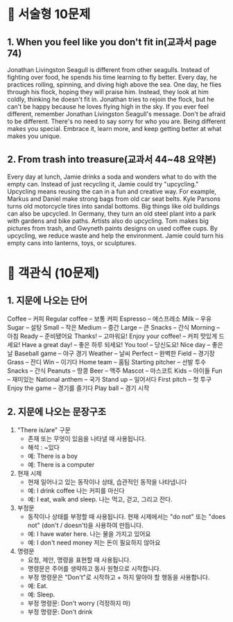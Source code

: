 # 🌱 서술형 10문제
## 1. When you feel like you don't fit in(교과서 page 74)
Jonathan Livingston Seagull is different from other seagulls. Instead of fighting over food, he spends his time learning to fly better. Every day, he practices rolling, spinning, and diving high above the sea. One day, he flies through his flock, hoping they will praise him. Instead, they look at him coldly, thinking he doesn't fit in. Jonathan tries to rejoin the flock, but he can't be happy because he loves flying high in the sky.
If you ever feel different, remember Jonathan Livingston Seagull's message. Don't be afraid to be different. There's no need to say sorry for who you are. Being different makes you special. Embrace it, learn more, and keep getting better at what makes you unique.
## 2. From trash into treasure(교과서 44~48 요약본)
Every day at lunch, Jamie drinks a soda and wonders what to do with the empty can. Instead of just recycling it, Jamie could try "upcycling." Upcycling means reusing the can in a fun and creative way.
For example, Markus and Daniel make strong bags from old car seat belts. Kyle Parsons turns old motorcycle tires into sandal bottoms. Big things like old buildings can also be upcycled. In Germany, they turn an old steel plant into a park with gardens and bike paths.
Artists also do upcycling. Tom makes big pictures from trash, and Gwyneth paints designs on used coffee cups.
By upcycling, we reduce waste and help the environment. Jamie could turn his empty cans into lanterns, toys, or sculptures.

# 🌱 객관식 (10문제)
## 1. 지문에 나오는 단어
Coffee – 커피
Regular coffee – 보통 커피
Espresso – 에스프레소
Milk – 우유
Sugar – 설탕
Small – 작은
Medium – 중간
Large – 큰
Snacks – 간식
Morning – 아침
Ready – 준비됐어요
Thanks! – 고마워요!
Enjoy your coffee! – 커피 맛있게 드세요!
Have a great day! – 좋은 하루 되세요!
You too! – 당신도요!
Nice day – 좋은 날
Baseball game – 야구 경기
Weather – 날씨
Perfect – 완벽한
Field – 경기장
Grass – 잔디
Win – 이기다
Home team – 홈팀
Starting pitcher – 선발 투수
Snacks – 간식
Peanuts – 땅콩
Beer – 맥주
Mascot – 마스코트
Kids – 아이들
Fun – 재미있는
National anthem – 국가
Stand up – 일어서다
First pitch – 첫 투구
Enjoy the game – 경기를 즐기다
Play ball – 경기 시작

## 2. 지문에 나오는 문장구조
1. "There is/are" 구문
   - 존재 또는 무엇이 있음을 나타낼 때 사용됩니다.
   - 해석 : ~있다
   - 예: There is a boy
   - 예: There is a computer
2. 현재 시제
   - 현재 일어나고 있는 동작이나 상태, 습관적인 동작을 나타냅니다
   - 예: I drink coffee 나는 커피를 마신다
   - 예: I eat, walk and sleep. 나는 먹고, 걷고, 그리고 잔다.
3. 부정문
   - 동작이나 상태를 부정할 때 사용됩니다. 현재 시제에서는 "do not" 또는 "does not" (don't / doesn't)을 사용하여 만듭니다.
   - 예: I have water here. 나는 물을 가지고 있어요
   - 예: I don't need money 저는 돈이 필요하지 않아요
4. 명령문
   - 요청, 제안, 명령을 표현할 때 사용됩니다.
   - 명령문은 주어를 생략하고 동사 원형으로 시작합니다.
   - 부정 명령문은 "Don't"로 시작하고 + 하지 말아야 할 행동을 사용합니다.
   - 예: Eat.
   - 예: Sleep.
   - 부정 명령문: Don't worry (걱정하지 마)
   - 부정 명령문: Don't drink

